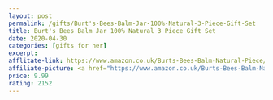 ```yaml
---
layout: post
permalink: /gifts/Burt's-Bees-Balm-Jar-100%-Natural-3-Piece-Gift-Set
title: Burt's Bees Balm Jar 100% Natural 3 Piece Gift Set
date: 2020-04-30
categories: [gifts for her]
excerpt: 
afflitate-link: https://www.amazon.co.uk/Burts-Bees-Balm-Natural-Piece/dp/B06XW8R8Q2/ref=as_li_ss_tl?crid=1GRGS72UCZW3L&dchild=1&keywords=gifts+for+her&qid=1588266561&sprefix=gifts,aps,144&sr=8-15&linkCode=ll1&tag=jeleero-21&linkId=5d1d92d5a30288b8785b5300322440e5
affiliate-picture: <a href="https://www.amazon.co.uk/Burts-Bees-Balm-Natural-Piece/dp/B06XW8R8Q2/ref=as_li_ss_il?crid=1GRGS72UCZW3L&dchild=1&keywords=gifts+for+her&qid=1588266561&sprefix=gifts,aps,144&sr=8-15&linkCode=li3&tag=jeleero-21&linkId=841ba5ab14aa466d500e7e5aa8ad67ec" target="_blank"><img border="0" src="//ws-eu.amazon-adsystem.com/widgets/q?_encoding=UTF8&ASIN=B06XW8R8Q2&Format=_SL250_&ID=AsinImage&MarketPlace=GB&ServiceVersion=20070822&WS=1&tag=jeleero-21" ></a><img src="https://ir-uk.amazon-adsystem.com/e/ir?t=jeleero-21&l=li3&o=2&a=B06XW8R8Q2" width="1" height="1" border="0" alt="" style="border:none !important; margin:0px !important;" />
price: 9.99
rating: 2152
---
```



